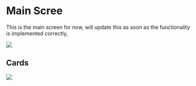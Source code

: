 <h1>Main Scree</h1>
<p>This is the main screen for now, will update this as soon as the functionality is implemented correctly,</p>
<img src="./assets/main_screen.png alt="Main Screen"/>

<h2>Cards</h2>
<img src="./assets/card_screen.png alt="Card Screen"/>
